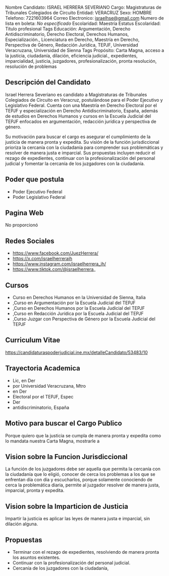Nombre Candidato: ISRAEL HERRERA SEVERIANO
Cargo: Magistraturas de Tribunales Colegiados de Circuito
Entidad: VERACRUZ
Sexo: HOMBRE
Telefono: 7221603964
Correo Electronico: israelhse@gmail.com
Numero de lista en boleta: *No especificado*
Escolaridad: Maestría
Estatus Escolaridad: Título profesional
Tags Educación: Argumentación, Derecho Antidiscriminatorio, Derecho Electoral, Derechos Humanos, Especialización., Licenciatura en Derecho, Maestría en Derecho, Perspectiva de Género, Redacción Jurídica, TEPJF, Universidad Veracruzana, Universidad de Sienna
Tags Propósito: Carta Magna, acceso a la justicia, ciudadanía, dilación, eficiencia judicial., expedientes, imparcialidad, justicia, juzgadores, profesionalización, pronta resolución, resolución de problemas


## Descripción del Candidato 

Israel Herrera Severiano es candidato a Magistraturas de Tribunales Colegiados de Circuito en Veracruz, postulándose para el Poder Ejecutivo y Legislativo Federal. Cuenta con una Maestría en Derecho Electoral por el TEPJF y especialización en Derecho Antidiscriminatorio, España, además de estudios en Derechos Humanos y cursos en la Escuela Judicial del TEPJF enfocados en argumentación, redacción jurídica y perspectiva de género.

Su motivación para buscar el cargo es asegurar el cumplimiento de la justicia de manera pronta y expedita. Su visión de la función jurisdiccional prioriza la cercanía con la ciudadanía para comprender sus problemáticas y resolver de manera justa e imparcial. Sus propuestas incluyen reducir el rezago de expedientes, continuar con la profesionalización del personal judicial y fomentar la cercanía de los juzgadores con la ciudadanía.


## Poder que postula

- Poder Ejecutivo Federal
- Poder Legislativo Federal


## Pagina Web

No proporcionó


## Redes Sociales

- https://www.facebook.com/JuezHerrera/
- https://x.com/israelherreraih
- https://www.instagram.com/israelherrera_ih/
- https://www.tiktok.com/@israelherrera_


## Cursos

- Curso en Derechos Humanos en la Universidad de Sienna, Italia
- ,Curso en Argumentación por la Escuela Judicial del TEPJF
- ,Curso en Derechos Humanos por la Escuela Judicial del TEPJF
- ,Curso en Redacción Jurídica por la Escuela Judicial del TEPJF
- ,Curso Juzgar con Perspectiva de Género por la Escuela Judicial del TEPJF


## Curriculum Vitae

https://candidaturaspoderjudicial.ine.mx/detalleCandidato/53483/10


## Trayectoria Academica

- Lic, en Der
- por Universidad Veracruzana, Mtro
- en Der
- Electoral por el TEPJF, Espec
- Der
- antidiscriminatorio, España


## Motivo para buscar el Cargo Publico

Porque quiero que la justicia se cumpla de manera pronta y expedita como lo mandata nuestra Carta Magna, mostrarle a


## Vision sobre la Funcion Jurisdiccional

La función de los juzgadores debe ser aquella que permita la cercanía con la ciudadanía que lo eligió, conocer de cerca los problemas a los que se enfrentan día con día y escucharlos, porque solamente conociendo de cerca la problemática diaria, permite al juzgador resolver de manera justa, imparcial, pronta y expedita.


## Vision sobre la Imparticion de Justicia

Impartir la justicia es aplicar las leyes de manera justa e imparcial, sin dilación alguna.


## Propuestas

- Terminar con el rezago de expedientes, resolviendo de manera pronta los asuntos existentes.
- Continuar con la profesionalización del personal judicial.
- Cercanía de los juzgadores con la ciudadanía,

